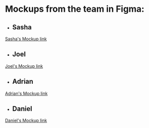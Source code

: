 # Mockups from the team in Figma:

- ## Sasha

[Sasha's Mockup link]()

- ## Joel

[Joel's Mockup link]()

- ## Adrian

[Adrian's Mockup link]()

- ## Daniel

[Daniel's Mockup link]()

